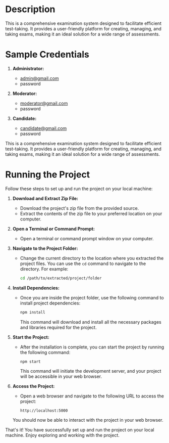 # Description

This is a comprehensive examination system designed to facilitate efficient test-taking. It provides a user-friendly platform for creating, managing, and taking exams, making it an ideal solution for a wide range of assessments.

# Sample Credentials

1. **Administrator:**
    - admin@gmail.com
    - password

2. **Moderator:**
    - moderator@gmail.com
    - password

3. **Candidate:**
    - candidate@gmail.com
    - password

This is a comprehensive examination system designed to facilitate efficient test-taking. It provides a user-friendly platform for creating, managing, and taking exams, making it an ideal solution for a wide range of assessments.

# Running the Project

Follow these steps to set up and run the project on your local machine:

1. **Download and Extract Zip File:**

   - Download the project's zip file from the provided source.
   - Extract the contents of the zip file to your preferred location on your computer.

2. **Open a Terminal or Command Prompt:**

   - Open a terminal or command prompt window on your computer.

3. **Navigate to the Project Folder:**

   - Change the current directory to the location where you extracted the project files. You can use the `cd` command to navigate to the directory. For example:

     ```bash
     cd /path/to/extracted/project/folder
     ```

4. **Install Dependencies:**

   - Once you are inside the project folder, use the following command to install project dependencies:

     ```bash
     npm install
     ```

     This command will download and install all the necessary packages and libraries required for the project.

5. **Start the Project:**

   - After the installation is complete, you can start the project by running the following command:

     ```bash
     npm start
     ```

     This command will initiate the development server, and your project will be accessible in your web browser.

6. **Access the Project:**

   - Open a web browser and navigate to the following URL to access the project:

     ```
     http://localhost:5000
     ```

   You should now be able to interact with the project in your web browser.

That's it! You have successfully set up and run the project on your local machine. Enjoy exploring and working with the project.

